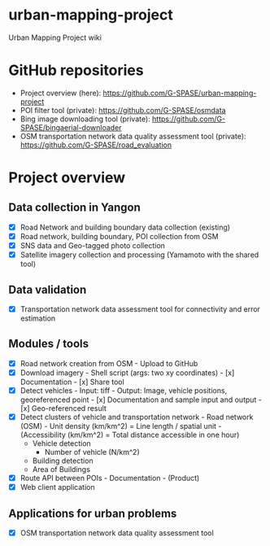 # urban-mapping-project
Urban Mapping Project wiki

# GitHub repositories
- Project overview (here): https://github.com/G-SPASE/urban-mapping-project
- POI filter tool (private): https://github.com/G-SPASE/osmdata
- Bing image downloading tool (private): https://github.com/G-SPASE/bingaerial-downloader
- OSM transportation network data quality assessment tool (private): https://github.com/G-SPASE/road_evaluation

# Project overview
## Data collection in Yangon
- [x] Road Network and building boundary data collection (existing)
- [x] Road network, building boundary, POI collection from OSM
- [x] SNS data and Geo-tagged photo collection
- [x] Satellite imagery collection and processing (Yamamoto with the shared tool)

## Data validation
- [x] Transportation network data assessment tool for connectivity and error estimation

## Modules / tools
- [x] Road network creation from OSM
	  - Upload to GitHub
- [x] Download imagery
	  - Shell script (args: two xy coordinates)
	  - [x] Documentation
	  - [x] Share tool
- [x] Detect vehicles
	  	- Input: tiff
	  	- Output: Image, vehicle positions, georeferenced point
		- [x] Documentation and sample input and output
		- [x] Geo-referenced result
- [x] Detect clusters of vehicle and transportation network
	  - Road network (OSM)
      - Unit density (km/km^2) = Line length / spatial unit
      - (Accessibility (km/km^2) = Total distance accessible in one hour)
    - Vehicle detection
      - Number of vehicle (N/km^2)
    - Building detection
    - Area of Buildings
- [x] Route API between POIs
	  - Documentation
	  - (Product)
- [x] Web client application

## Applications for urban problems
- [x] OSM transportation network data quality assessment tool
